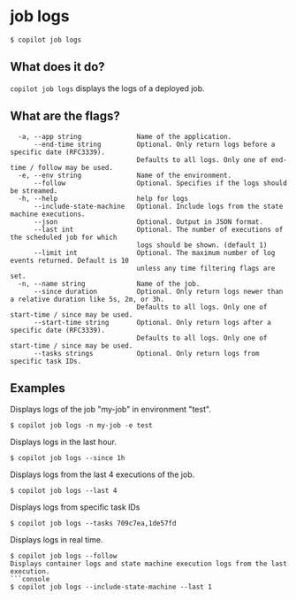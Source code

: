 # job logs
```console
$ copilot job logs
```

## What does it do?

`copilot job logs` displays the logs of a deployed job.

## What are the flags?

```  
  -a, --app string              Name of the application.
      --end-time string         Optional. Only return logs before a specific date (RFC3339).
                                Defaults to all logs. Only one of end-time / follow may be used.
  -e, --env string              Name of the environment.
      --follow                  Optional. Specifies if the logs should be streamed.
  -h, --help                    help for logs
      --include-state-machine   Optional. Include logs from the state machine executions.
      --json                    Optional. Output in JSON format.
      --last int                Optional. The number of executions of the scheduled job for which
                                logs should be shown. (default 1)
      --limit int               Optional. The maximum number of log events returned. Default is 10
                                unless any time filtering flags are set.
  -n, --name string             Name of the job.
      --since duration          Optional. Only return logs newer than a relative duration like 5s, 2m, or 3h.
                                Defaults to all logs. Only one of start-time / since may be used.
      --start-time string       Optional. Only return logs after a specific date (RFC3339).
                                Defaults to all logs. Only one of start-time / since may be used.
      --tasks strings           Optional. Only return logs from specific task IDs.

```

## Examples 

Displays logs of the job "my-job" in environment "test".

```console
$ copilot job logs -n my-job -e test
```

Displays logs in the last hour.

```console
$ copilot job logs --since 1h
```

Displays logs from the last 4 executions of the job.

```console
$ copilot job logs --last 4
```

Displays logs from specific task IDs
```console
$ copilot job logs --tasks 709c7ea,1de57fd
```
Displays logs in real time.
```console
$ copilot job logs --follow
Displays container logs and state machine execution logs from the last execution.
```console
$ copilot job logs --include-state-machine --last 1
```
